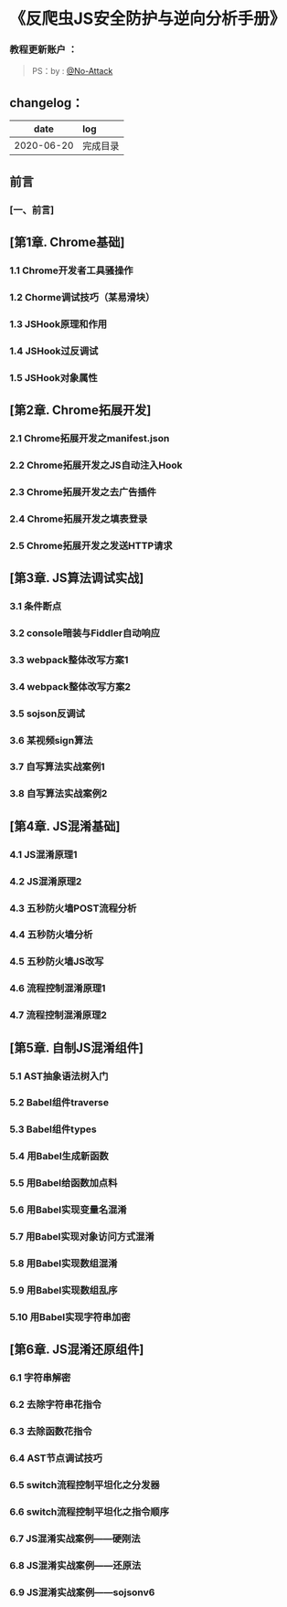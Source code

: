 # 《反爬虫JS安全防护与逆向分析手册》

### 教程更新账户  ：
>PS：by : [@No-Attack](https://github.com/No-Attack) <br/>

## changelog：

|date|log|
|:-:|:-|
|2020-06-20|完成目录|

## 前言
### [一、前言]

## [第1章. Chrome基础]
### 1.1 Chrome开发者工具骚操作
### 1.2 Chorme调试技巧（某易滑块）
### 1.3 JSHook原理和作用
### 1.4 JSHook过反调试
### 1.5 JSHook对象属性

## [第2章. Chrome拓展开发]
### 2.1 Chrome拓展开发之manifest.json
### 2.2 Chrome拓展开发之JS自动注入Hook
### 2.3 Chrome拓展开发之去广告插件
### 2.4 Chrome拓展开发之填表登录
### 2.5 Chrome拓展开发之发送HTTP请求

## [第3章. JS算法调试实战]
### 3.1 条件断点
### 3.2 console暗装与Fiddler自动响应
### 3.3 webpack整体改写方案1
### 3.4 webpack整体改写方案2
### 3.5 sojson反调试
### 3.6 某视频sign算法
### 3.7 自写算法实战案例1
### 3.8 自写算法实战案例2

## [第4章. JS混淆基础]
### 4.1 JS混淆原理1
### 4.2 JS混淆原理2
### 4.3 五秒防火墙POST流程分析
### 4.4 五秒防火墙分析
### 4.5 五秒防火墙JS改写
### 4.6 流程控制混淆原理1
### 4.7 流程控制混淆原理2

## [第5章. 自制JS混淆组件]
### 5.1 AST抽象语法树入门
### 5.2 Babel组件traverse
### 5.3 Babel组件types
### 5.4 用Babel生成新函数
### 5.5 用Babel给函数加点料
### 5.6 用Babel实现变量名混淆
### 5.7 用Babel实现对象访问方式混淆
### 5.8 用Babel实现数组混淆
### 5.9 用Babel实现数组乱序
### 5.10 用Babel实现字符串加密

## [第6章. JS混淆还原组件]
### 6.1 字符串解密
### 6.2 去除字符串花指令
### 6.3 去除函数花指令
### 6.4 AST节点调试技巧
### 6.5 switch流程控制平坦化之分发器
### 6.6 switch流程控制平坦化之指令顺序
### 6.7 JS混淆实战案例——硬刚法
### 6.8 JS混淆实战案例——还原法
### 6.9 JS混淆实战案例——sojsonv6
